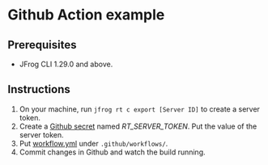 # Github Action example

## Prerequisites

- JFrog CLI 1.29.0 and above.

## Instructions

1. On your machine, run `jfrog rt c export [Server ID]` to create a server token.
1. Create a [Github secret](https://help.github.com/en/articles/virtual-environments-for-github-actions#creating-and-using-secrets-encrypted-variables) named _RT_SERVER_TOKEN_. Put the value of the server token.
1. Put [workflow.yml](workflow.yml) under `.github/workflows/`.
1. Commit changes in Github and watch the build running.
